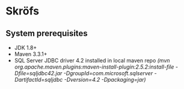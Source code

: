# Skröfs

## System prerequisites
* JDK 1.8+
* Maven 3.3.1+
* SQL Server JDBC driver 4.2 installed in local maven repo *(mvn org.apache.maven.plugins:maven-install-plugin:2.5.2:install-file -Dfile=sqljdbc42.jar -DgroupId=com.microsoft.sqlserver -DartifactId=sqljdbc -Dversion=4.2 -Dpackaging=jar)*
